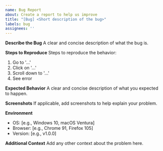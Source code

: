 ```yaml
---
name: Bug Report
about: Create a report to help us improve
title: "[Bug] <Short description of the bug>"
labels: bug
assignees: ''
---
```


**Describe the Bug**
A clear and concise description of what the bug is.

**Steps to Reproduce**
Steps to reproduce the behavior:
1. Go to '...'
2. Click on '...'
3. Scroll down to '...'
4. See error

**Expected Behavior**
A clear and concise description of what you expected to happen.

**Screenshots**
If applicable, add screenshots to help explain your problem.

**Environment**
- OS: [e.g., Windows 10, macOS Ventura]
- Browser: [e.g., Chrome 91, Firefox 105]
- Version: [e.g., v1.0.0]

**Additional Context**
Add any other context about the problem here.
